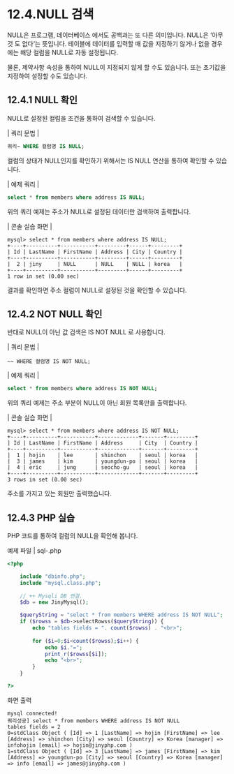 # 12.4.NULL 검색 
NULL은 프로그램, 데이터베이스 에서도 공백과는 또 다른 의미입니다. NULL은 ‘아무것 도 없다’는 뜻입니다. 테이블에 데이터를 입력할 때 값을 지정하기 않거나 없을 경우에는 해당 컬럼을 NULL로 자동 설정됩니다.  

물론, 제약사항 속성을 통하여 NULL이 지정되지 않게 할 수도 있습니다. 또는 초기값을 지정하여 설정할 수도 있습니다. 

## 12.4.1 NULL 확인 
NULL로 설정된 컬럼을 조건을 통하여 검색할 수 있습니다. 

| 쿼리 문법 | 
```sql
쿼리~ WHERE 컬럼명 IS NULL; 
```

컬럼의 상태가 NULL인지를 확인하기 위해서는 IS NULL 연산을 통하여 확인할 수 있습니다.  

| 예제 쿼리 | 
```sql
select * from members where address IS NULL; 
```

위의 쿼리 예제는 주소가 NULL로 설정된 데이터만 검색하여 출력합니다.  

| 콘솔 실습 화면 | 
```
mysql> select * from members where address IS NULL;
+----+----------+-----------+---------+------+---------+
| Id | LastName | FirstName | Address | City | Country |
+----+----------+-----------+---------+------+---------+
|  2 | jiny     | NULL      | NULL    | NULL | korea   |
+----+----------+-----------+---------+------+---------+
1 row in set (0.00 sec)
```

결과를 확인하면 주소 컬럼이 NULL로 설정된 것을 확인할 수 있습니다.  

## 12.4.2 NOT NULL 확인 
반대로 NULL이 아닌 값 검색은 IS NOT NULL 로 사용합니다.  

| 쿼리 문법 | 
```
~~ WHERE 컬럼명 IS NOT NULL; 
```

| 예제 쿼리 | 
```sql
select * from members where address IS NOT NULL; 
```
위의 쿼리 예제는 주소 부분이 NULL이 아닌 회원 목록만을 출력합니다. 

| 콘솔 실습 화면 | 
```
mysql> select * from members where address IS NOT NULL;
+----+----------+-----------+-------------+-------+---------+
| Id | LastName | FirstName | Address     | City  | Country |
+----+----------+-----------+-------------+-------+---------+
|  1 | hojin    | lee       | shinchon    | seoul | korea   |
|  3 | james    | kim       | youngdun-po | seoul | korea   |
|  4 | eric     | jung      | seocho-gu   | seoul | korea   |
+----+----------+-----------+-------------+-------+---------+
3 rows in set (0.00 sec)

```

주소를 가지고 있는 회원만 출력했습니다. 

## 12.4.3 PHP 실습 
PHP 코드를 통하여 컬럼의 NULL을 확인해 봅니다. 

예제 파일 | sql-.php 
```php
<?php

	include "dbinfo.php";
	include "mysql.class.php";
 
	// ++ Mysqli DB 연결.
	$db = new JinyMysql();

	$queryString = "select * from members WHERE address IS NOT NULL";
	if ($rowss = $db->selectRowss($queryString)) {
		echo "tables fields = ". count($rowss) . "<br>";
 
		for ($i=0;$i<count($rowss);$i++) {
			echo $i."=";            
			print_r($rowss[$i]);
			echo "<br>";
		}
	}

?>

```

화면 출력 
```
mysql connected!
쿼리성공] select * from members WHERE address IS NOT NULL
tables fields = 2
0=stdClass Object ( [Id] => 1 [LastName] => hojin [FirstName] => lee [Address] => shinchon [City] => seoul [Country] => Korea [manager] => infohojin [email] => hojin@jinyphp.com )
1=stdClass Object ( [Id] => 3 [LastName] => james [FirstName] => kim [Address] => youngdun-po [City] => seoul [Country] => Korea [manager] => info [email] => james@jinyphp.com ) 

```